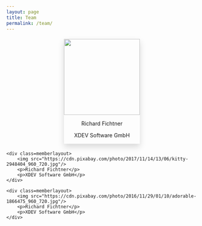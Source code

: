 ```yaml
---
layout: page
title: Team
permalink: /team/
---
```


<style>
img
{
    width: 200px;
}

.memberlayout
{
    box-shadow: rgba(0, 0, 0, 0.15) 0px 8px 16px 0px;
    text-align: center;
    margin: 5px;
}

</style>

<div style="display: flex; flex-flow: wrap; justify-content: space-around; ">
    <div class=memberlayout>
        <img src="https://cdn.pixabay.com/photo/2014/11/30/14/11/cat-551554_960_720.jpg"/>
        <p>Richard Fichtner</p>
        <p>XDEV Software GmbH</p>
    </div>

    <div class=memberlayout>
        <img src="https://cdn.pixabay.com/photo/2017/11/14/13/06/kitty-2948404_960_720.jpg"/>
        <p>Richard Fichtner</p>
        <p>XDEV Software GmbH</p>
    </div>

    <div class=memberlayout>
        <img src="https://cdn.pixabay.com/photo/2016/11/29/01/10/adorable-1866475_960_720.jpg"/>
        <p>Richard Fichtner</p>
        <p>XDEV Software GmbH</p>
    </div>
</div>
